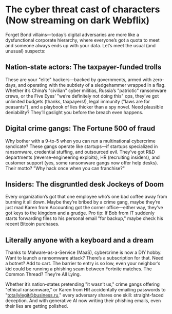# The cyber threat cast of characters (Now streaming on dark Webflix)

Forget Bond villains—today’s digital adversaries are more like a dysfunctional corporate hierarchy, where everyone’s got a quota to meet and someone always ends up with your data. Let’s meet the usual (and unusual) suspects:

## Nation-state actors: The taxpayer-funded trolls

These are your "elite" hackers—backed by governments, armed with zero-days, and operating with the subtlety of a sledgehammer wrapped in a flag. Whether it’s China’s "civilian" cyber militias, Russia’s "patriotic" ransomware crews, or the Five Eyes’ "we’re definitely not doing this" ops, they’ve got unlimited budgets (thanks, taxpayers!), legal immunity ("laws are for peasants"), and a playbook of lies thicker than a spy novel. Need plausible deniability? They’ll gaslight you before the breach even happens.

## Digital crime gangs: The Fortune 500 of fraud

Why bother with a 9-to-5 when you can run a multinational cybercrime syndicate? These gangs operate like startups—if startups specialized in ransomware, credential stuffing, and outsourced evil. They’ve got R&D departments (reverse-engineering exploits), HR (recruiting insiders), and customer support (yes, some ransomware gangs now offer help desks). Their motto? "Why hack once when you can franchise?"

## Insiders: The disgruntled desk Jockeys of Doom

Every organization’s got that one employee who’s one bad coffee away from burning it all down. Maybe they’re bribed by a crime gang, maybe they’re just mad Karen from Accounting got the corner office—either way, they’ve got keys to the kingdom and a grudge. Pro tip: If Bob from IT suddenly starts forwarding files to his personal email "for backup," maybe check his recent Bitcoin purchases.

## Literally anyone with a keyboard and a dream

Thanks to Malware-as-a-Service (MaaS), cybercrime is now a DIY hobby. Want to launch a ransomware attack? There’s a subscription for that. Need a botnet? Add to cart. The barrier to entry is so low, even your neighbor’s kid could be running a phishing scam between Fortnite matches.
The Common Thread? They’re All Lying.

Whether it’s nation-states pretending "it wasn’t us," crime gangs offering "ethical ransomware," or Karen from HR accidentally emailing passwords to "totallylegit@business.ru," every adversary shares one skill: straight-faced deception. And with generative AI now writing their phishing emails, even their lies are getting polished.
